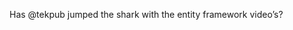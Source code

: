 <!--
id: 591679051
link: http://kevinisom.info/post/591679051/has-tekpub-jumped-the-shark-with-the-entity
slug: has-tekpub-jumped-the-shark-with-the-entity
date: Wed May 12 2010 17:49:30 GMT+1200 (NZST)
raw: {"blog_name":"kevinisom","id":591679051,"post_url":"http://kevinisom.info/post/591679051/has-tekpub-jumped-the-shark-with-the-entity","slug":"has-tekpub-jumped-the-shark-with-the-entity","type":"text","date":"2010-05-12 05:49:30 GMT","timestamp":1273643370,"state":"published","format":"html","reblog_key":"7ZP6nDpE","tags":[],"short_url":"http://tmblr.co/Zw68YyZH4vB","highlighted":[],"feed_item":"http://twitter.com/kev_nz/statuses/13829971257","from_feed_id":"650289","note_count":0,"title":null,"body":"<p>Has @tekpub jumped the shark with the entity framework video&#8217;s?</p>"}
publish: 2010-05-012
tags: 
title: null
-->


Has @tekpub jumped the shark with the entity framework video’s?



